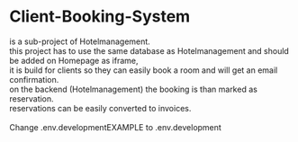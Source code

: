 # Client-Booking-System<br>
is a sub-project of Hotelmanagement.<br>
this project has to use the same database as Hotelmanagement and should be added on Homepage as iframe, <br>
it is build for clients so they can easily book a room and will get an email confirmation.<br>
on the backend (Hotelmanagement) the booking is than marked as reservation.<br>
reservations can be easily converted to invoices.<br><br>
Change .env.developmentEXAMPLE to .env.development
